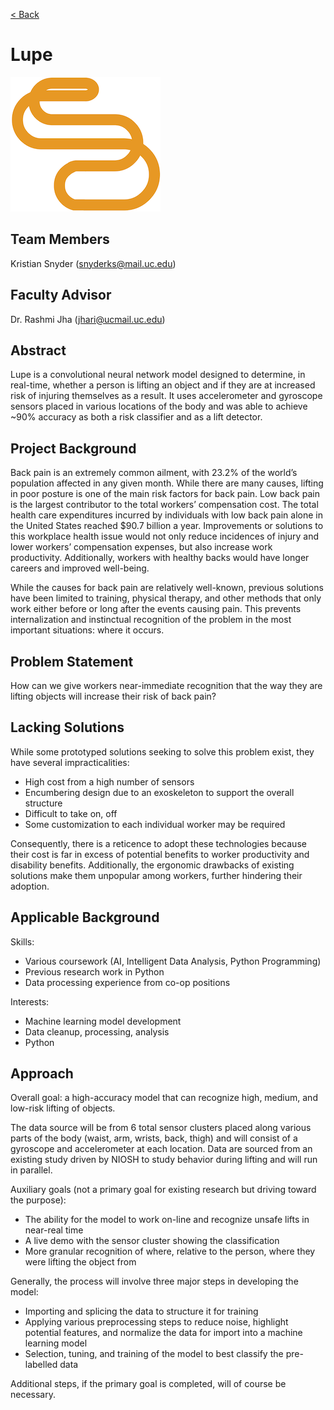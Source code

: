 [< Back](../README.md)

# Lupe

![](/resources/lupe.png)

## Team Members

Kristian Snyder (snyderks@mail.uc.edu)

## Faculty Advisor

Dr. Rashmi Jha (jhari@ucmail.uc.edu)

## Abstract

Lupe is a convolutional neural network model designed to determine, in real-time, whether a person is lifting an object and if they are at increased risk of injuring themselves as a result. It uses accelerometer and gyroscope sensors placed in various locations of the body and was able to achieve ~90% accuracy as both a risk classifier and as a lift detector.

## Project Background

Back pain is an extremely common ailment, with 23.2% of the world’s population
affected in any given month. While there are many causes, lifting in poor
posture is one of the main risk factors for back pain. Low back pain is the
largest contributor to the total workers’ compensation cost. The total health
care expenditures incurred by individuals with low back pain alone in the United
States reached $90.7 billion a year. Improvements or solutions to this workplace
health issue would not only reduce incidences of injury and lower workers’
compensation expenses, but also increase work productivity.  Additionally,
workers with healthy backs would have longer careers and improved well-being.

While the causes for back pain are relatively well-known, previous solutions
have been limited to training, physical therapy, and other methods that only
work either before or long after the events causing pain. This prevents
internalization and instinctual recognition of the problem in the most important
situations: where it occurs.

## Problem Statement

How can we give workers near-immediate recognition that the way they are lifting
objects will increase their risk of back pain?

## Lacking Solutions

While some prototyped solutions seeking to solve this problem exist, they have
several impracticalities:

- High cost from a high number of sensors
- Encumbering design due to an exoskeleton to support the overall structure
- Difficult to take on, off
- Some customization to each individual worker may be required

Consequently, there is a reticence to adopt these technologies because their
cost is far in excess of potential benefits to worker productivity and
disability benefits. Additionally, the ergonomic drawbacks of existing solutions
make them unpopular among workers, further hindering their adoption.

## Applicable Background

Skills:

- Various coursework (AI, Intelligent Data Analysis, Python Programming)
- Previous research work in Python
- Data processing experience from co-op positions

Interests:

- Machine learning model development
- Data cleanup, processing, analysis
- Python

## Approach

Overall goal: a high-accuracy model that can recognize high, medium, and
low-risk lifting of objects.

The data source will be from 6 total sensor clusters placed along various parts
of the body (waist, arm, wrists, back, thigh) and will consist of a gyroscope
and accelerometer at each location. Data are sourced from an existing study
driven by NIOSH to study behavior during lifting and will run in parallel.

Auxiliary goals (not a primary goal for existing research but driving toward the
purpose):

- The ability for the model to work on-line and recognize unsafe lifts in
  near-real time
- A live demo with the sensor cluster showing the classification
- More granular recognition of where, relative to the person, where they were
  lifting the object from

Generally, the process will involve three major steps in developing the model:

- Importing and splicing the data to structure it for training
- Applying various preprocessing steps to reduce noise, highlight potential
  features, and normalize the data for import into a machine learning model
- Selection, tuning, and training of the model to best classify the pre-labelled
  data

Additional steps, if the primary goal is completed, will of course be necessary.
